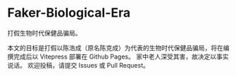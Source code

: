 # Faker-Biological-Era
打假生物时代保健品骗局。

本文的目标是打假以陈浩成（原名陈克成）为代表的生物时代保健品骗局，将在编撰完成后以 Vitepress 部署在 Github Pages。
家中老人深受其害，故决定以事实说话。
欢迎投稿，请提交 Issues 或 Pull Request。
